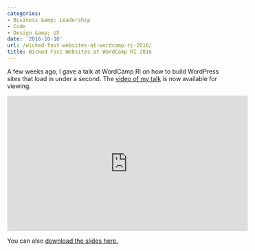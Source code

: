 ```yaml
---
categories:
- Business &amp; Leadership
- Code
- Design &amp; UX
date: '2016-10-10'
url: /wicked-fast-websites-at-wordcamp-ri-2016/
title: Wicked Fast Websites at WordCamp RI 2016
---
```


A few weeks ago, I gave a talk at WordCamp RI on how to build WordPress sites that load in under a second. The [video of my talk](http://wordpress.tv/2016/10/07/chris-ferdinandi-wicked-fast-wordpress/) is now available for viewing.

<iframe width="560" height="315" src="https://videopress.com/embed/bpEpxTgN" frameborder="0" allowfullscreen></iframe>

You can also [download the slides here.](https://speakerdeck.com/cferdinandi/wicked-fast-websites-wordcamp-ri-2016)